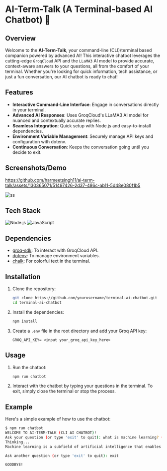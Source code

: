 # AI-Term-Talk (A Terminal-based AI Chatbot) 🤖


## Overview

Welcome to the **AI-Term-Talk**, your command-line (CLI)/terminal based companion powered by advanced AI! This interactive chatbot leverages the cutting-edge `GroqCloud` API and the `LLaMA3` AI model to provide accurate, context-aware answers to your questions, all from the comfort of your terminal. Whether you're looking for quick information, tech assistance, or just a fun conversation, our AI chatbot is ready to chat!

## Features

- **Interactive Command-Line Interface**: Engage in conversations directly in your terminal.
- **Advanced AI Responses**: Uses GroqCloud's LLaMA3 AI model for nuanced and contextually accurate replies.
- **Seamless Integration**: Quick setup with Node.js and easy-to-install dependencies.
- **Environment Variable Management**: Securely manage API keys and configuration with dotenv.
- **Continuous Conversation**: Keeps the conversation going until you decide to exit.

## Screenshots/Demo



https://github.com/harmeetsingh11/ai-term-talk/assets/130365071/51497426-2d37-486c-ab11-5d48e080f1b5

![ss](https://github.com/harmeetsingh11/ai-term-talk/assets/130365071/f4a0789e-49b4-4e0b-bf5e-15fd2ec0b187)


## Tech Stack

![Node.js](https://img.shields.io/badge/Node.js-v14.17.0-green)
![JavaScript](https://img.shields.io/badge/JavaScript-ES6-yellow)

## Dependencies

- [groq-sdk](https://www.npmjs.com/package/groq-sdk): To interact with GroqCloud API.
- [dotenv](https://www.npmjs.com/package/dotenv): To manage environment variables.
- [chalk](https://www.npmjs.com/package/chalk): For colorful text in the terminal.

## Installation

1. Clone the repository:
    ```sh
    git clone https://github.com/yourusername/terminal-ai-chatbot.git
    cd terminal-ai-chatbot
    ```

2. Install the dependencies:
    ```sh
    npm install
    ```

3. Create a `.env` file in the root directory and add your Groq API key:
    ```plaintext
    GROQ_API_KEY= <input your_groq_api_key_here>
    ```

## Usage

1. Run the chatbot:
    ```sh
    npm run chatbot
    ```

2. Interact with the chatbot by typing your questions in the terminal. To exit, simply close the terminal or stop the process.

## Example

Here's a simple example of how to use the chatbot:

```sh
$ npm run chatbot
WELCOME TO AI-TERM-TALK (CLI AI CHATBOT)!
Ask your question (or type 'exit' to quit): what is machine learning? (explain in one line)
Thinking...
Machine learning is a subfield of artificial intelligence that enables computers to learn from data without being explicitly programmed, allowing them to recognize patterns, make predictions, and improve their performance over time.    

Ask another question (or type 'exit' to quit): exit

GOODBYE!
